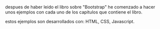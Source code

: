 despues de haber leido el libro sobre "Bootstrap" he comenzado a hacer unos ejemplos con 
cada uno de los capitulos que contiene el libro.

estos ejemplos son desarrollados con: HTML, CSS, Javascript.